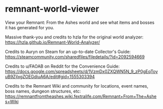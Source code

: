 # remnant-world-viewer
View your Remnant: From the Ashes world and see what items and bosses it has generated for you.

Massive thank-you and credits to hzla for the original world analyzer: https://hzla.github.io/Remnant-World-Analyzer/

Credits to Auryn on Steam for an up-to-date Collector's Guide: https://steamcommunity.com/sharedfiles/filedetails/?id=2092594669

Credits to u/FAOAB on Reddit for the Convenience Guide: https://docs.google.com/spreadsheets/d/1VzmDx0ZXQWN5N_9_zP0gEqToyuB9ZjlxgZOEGdiuA6A/edit#gid=1555303394

Credits to the Remnant Wiki and community for locations, event names, boss names, dungeon structures, etc: https://remnantfromtheashes.wiki.fextralife.com/Remnant+From+The+Ashes+Wiki
